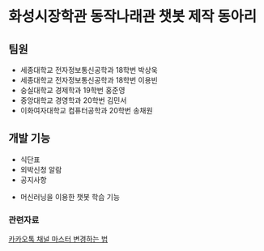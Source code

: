 # 화성시장학관 동작나래관 챗봇 제작 동아리

## 팀원
- 세종대학교 전자정보통신공학과 18학번 박상욱
- 세종대학교 전자정보통신공학과 18학번 이용빈
- 숭실대학교 경제학과 19학번 홍준영
- 중앙대학교 경영학과 20학번 김민서
- 이화여자대학교 컴퓨터공학과 20학번 송채원

## 개발 기능
- 식단표
- 외박신청 알람
- 공지사항

+ 머신러닝을 이용한 챗봇 학습 기능

### 관련자료
[카카오톡 채널 마스터 변경하는 법][1]

[1]:https://m.blog.naver.com/kysu3257/221832410473
